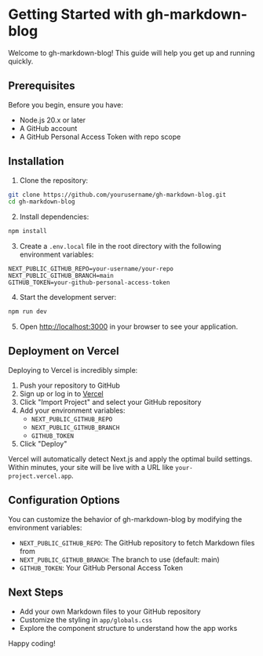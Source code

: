 # Getting Started with gh-markdown-blog

Welcome to gh-markdown-blog! This guide will help you get up and running quickly.

## Prerequisites

Before you begin, ensure you have:

- Node.js 20.x or later
- A GitHub account
- A GitHub Personal Access Token with repo scope

## Installation

1. Clone the repository:

```bash
git clone https://github.com/yourusername/gh-markdown-blog.git
cd gh-markdown-blog
```

2. Install dependencies:

```bash
npm install
```

3. Create a `.env.local` file in the root directory with the following environment variables:

```
NEXT_PUBLIC_GITHUB_REPO=your-username/your-repo
NEXT_PUBLIC_GITHUB_BRANCH=main
GITHUB_TOKEN=your-github-personal-access-token
```

4. Start the development server:

```bash
npm run dev
```

5. Open [http://localhost:3000](http://localhost:3000) in your browser to see your application.

## Deployment on Vercel

Deploying to Vercel is incredibly simple:

1. Push your repository to GitHub
2. Sign up or log in to [Vercel](https://vercel.com)
3. Click "Import Project" and select your GitHub repository
4. Add your environment variables:
   - `NEXT_PUBLIC_GITHUB_REPO`
   - `NEXT_PUBLIC_GITHUB_BRANCH` 
   - `GITHUB_TOKEN`
5. Click "Deploy"

Vercel will automatically detect Next.js and apply the optimal build settings. Within minutes, your site will be live with a URL like `your-project.vercel.app`.

## Configuration Options

You can customize the behavior of gh-markdown-blog by modifying the environment variables:

- `NEXT_PUBLIC_GITHUB_REPO`: The GitHub repository to fetch Markdown files from
- `NEXT_PUBLIC_GITHUB_BRANCH`: The branch to use (default: main)
- `GITHUB_TOKEN`: Your GitHub Personal Access Token

## Next Steps

- Add your own Markdown files to your GitHub repository
- Customize the styling in `app/globals.css`
- Explore the component structure to understand how the app works

Happy coding!